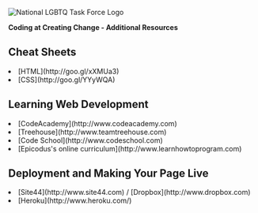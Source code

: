 ![National LGBTQ Task Force Logo](http://www.thetaskforce.org/wp-content/themes/lgbtq/assets/images/logotype.png)

**Coding at Creating Change - Additional Resources**

## Cheat Sheets
<li>[HTML](http://goo.gl/xXMUa3)</li>
<li>[CSS](http://goo.gl/YYyWQA)</li>

## Learning Web Development
<li>[CodeAcademy](http://www.codeacademy.com)</li>
<li>[Treehouse](http://www.teamtreehouse.com)</li>
<li>[Code School](http://www.codeschool.com)</li>
<li>[Epicodus's online curriculum](http://www.learnhowtoprogram.com)</li>

## Deployment and Making Your Page Live
<li>[Site44](http://www.site44.com) / [Dropbox](http://www.dropbox.com)</li>
<li>[Heroku](http://www.heroku.com/)</li>
